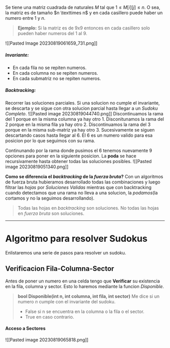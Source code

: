 Se tiene una matriz cuadrada de naturales $M$ tal que $1 \le M[i][j] \le n$. O sea, la matriz es de tamaño $n \texttimes n$ y en cada casillero puede haber un numero entre 1 y $n$. 

> **Ejemplo:** Si la matriz es de 9x9 entonces en cada casillero solo pueden haber numeros del 1 al 9.

![[Pasted Image 20230819061659_731.png]]
##### Invariante:
- En cada fila no se repiten numeros.
- En cada columna no se repiten numeros.
- En cada submatriz no se repiten numeros.
##### Backtracking:
Recorrer las soluciones parciales. Si una solucion no cumple el invariante, se descarta y se sigue con otra solucion parcial hasta llegar a un _Sudoku Completo_.
![[Pasted image 20230819044740.png]]
Discontinuamos la rama del 1 porque en la misma columna ya hay otro 1.
Disconitunamos la rama del 2 porque en la misma fila ya hay otro 2.
Discontinuamos la rama del 3 porque en la misma sub-matriz ya hay otro 3.
Sucesivamente se siguen descartando casos hasta llegar al 6. El 6 es un numero valido para esa posicion por lo que seguimos con su rama.

Continunando por la rama donde pusimos el 6 tenemos nuevamente 9 opciones para poner en la siguiente posicion. La **poda** se hace recursivamente hasta obtener todas las soluciones posibles.
![[Pasted image 20230819051340.png]]

**Como se diferencia el _backtracking_ de la _fuerza bruta_?**
Con un algoritmos de fuerza bruta hubieramos desarrollado todas las combinaciones y luego filtrar las *hojas* por *Soluciones Validas* mientras que con backtracking cuando detectamos que una rama no lleva a una solucion, la *podamos*(la cortamos y no la seguimos desarrollando).
> Todas las hojas en *backtracking* son soluciones. No todas las hojas en *fuerza bruta* son soluciones.

---
# Algoritmo para resolver Sudokus
Enlistaremos una serie de pasos para resolver un sudoku.

## Verificacion Fila-Columna-Sector
Antes de poner un numero en una celda tengo que **Verificar** su existencia en la fila, columna y sector. Esto lo haremos mediante la funcion *Disponible*. 
> **bool Disponible(int n, int columna, int fila, int sector)**
> Me dice si un numero $n$ cumple con el invariante del sudoku. 
> - False si n se encuentra en la columna o la fila o el sector.
> - True en caso contrario.
#### Acceso a Sectores
![[Pasted image 20230819065818.png]]